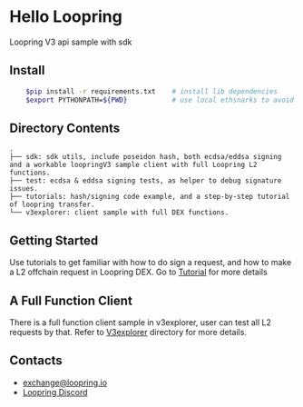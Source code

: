 # Hello Loopring

 Loopring V3 api sample with sdk

## Install

```bash
    $pip install -r requirements.txt    # install lib dependencies
    $export PYTHONPATH=${PWD}           # use local ethsnarks to avoid conflicts
```

## Directory Contents

```she
.
├── sdk: sdk utils, include poseidon hash, both ecdsa/eddsa signing and a workable loopringV3 sample client with full Loopring L2 functions.
├── test: ecdsa & eddsa signing tests, as helper to debug signature issues.
├── tutorials: hash/signing code example, and a step-by-step tutorial of loopring transfer.
└── v3explorer: client sample with full DEX functions.
```

## Getting Started

Use tutorials to get familiar with how to do sign a request, and how to make a L2 offchain request in Loopring DEX. Go to [Tutorial](https://github.com/Loopring/hello_loopring/tree/loopring-v3/tutorials) for more details

## A Full Function Client 

There is a full function client sample in v3explorer, user can test all L2 requests by that. Refer to [V3explorer](https://github.com/Loopring/hello_loopring/tree/loopring-v3/v3explorer) directory for more details.

## Contacts

- [exchange@loopring.io](mailto:exchange@loopring.io)
- [Loopring Discord](https://discord.gg/KkYccYp)


